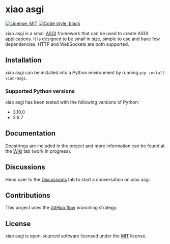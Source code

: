 # xiao asgi
[![License: MIT](https://img.shields.io/badge/License-MIT-green.svg)](https://opensource.org/licenses/MIT)
[![Code style: black](https://img.shields.io/badge/code%20style-black-000000.svg)](https://github.com/psf/black)

xiao asgi is a small [ASGI](https://asgi.readthedocs.io/en/latest/) framework that can be used to create ASGI applications.
It is designed to be small in size, simple to use and have few dependencies.
HTTP and WebSockets are both supported.

## Installation

xiao asgi can be installed into a Python environment by running `pip install xiao-asgi`.

### Supported Python versions

xiao asgi has been tested with the following versions of Python:

* 3.10.0
* 3.9.7

## Documentation

Docstrings are included in the project and more information can be found at the [Wiki](https://github.com/jonathanstaniforth/xiao-asgi/wiki) tab (work in progress).

## Discussions

Head over to the [Discussions](https://github.com/jonathanstaniforth/xiao-asgi/discussions) tab to start a conversation on xiao asgi.

## Contributions

This project uses the [GitHub flow](https://guides.github.com/introduction/flow/) branching strategy.

## License

xiao asgi is open-sourced software licensed under the [MIT](https://opensource.org/licenses/MIT) license.
